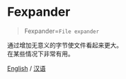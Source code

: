 # Fexpander

>Fexpander=`File expander`

通过增加无意义的字节使文件看起来更大。                                       
在某些情况下非常有用。


 [English](https://github.com/toushangyouxiang/Fexpander/blob/master/README.md) 
/
 [汉语](https://github.com/toushangyouxiang/Fexpander/blob/master/README_zh-CN.md) 
